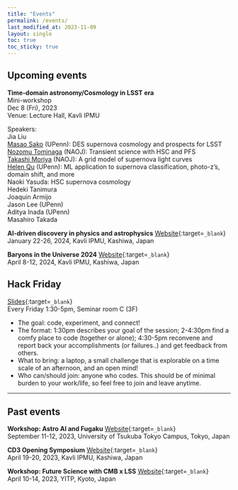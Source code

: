 ```yaml
---
title: "Events"
permalink: /events/
last_modified_at: 2023-11-09
layout: single
toc: true
toc_sticky: true
---
```


## Upcoming events

**Time-domain astronomy/Cosmology in LSST era** \
Mini-workshop \
Dec 8 (Fri), 2023 \
Venue: Lecture Hall, Kavli IPMU

Speakers: \
Jia Liu \
[Masao Sako](https://www.sas.upenn.edu/~masao/Web/Home.html) (UPenn): DES supernova cosmology and prospects for LSST \
[Nozomu Tominaga](https://nozomu-tominaga.jp/) (NAOJ): Transient science with HSC and PFS \
[Takashi Moriya](https://sci.nao.ac.jp/MEMBER/takashi.moriya/) (NAOJ): A grid model of supernova light curves \
[Helen Qu](https://helenqu.com/) (UPenn): ML application to supernova classification, photo-z’s, domain shift, and more \
Naoki Yasuda: HSC supernova cosmology \
Hedeki Tanimura \
Joaquin Armijo \
Jason Lee (UPenn) \
Aditya Inada (UPenn) \
Masahiro Takada

**AI-driven discovery in physics and astrophysics** 
[Website](/ai4phys/){:target=`_blank`}\
January 22-26, 2024, Kavli IPMU, Kashiwa, Japan

**Baryons in the Universe 2024**
[Website](https://indico.ipmu.jp/event/429/){:target=`_blank`}\
April 8-12, 2024, Kavli IPMU, Kashiwa, Japan


## Hack Friday 
[Slides](https://docs.google.com/presentation/d/1YlANbb1qp_nbp37aalpP6JGxunt3yQOsnf2GoU-9KMw/){:target=`_blank`}\
Every Friday 1:30-5pm, Seminar room C (3F)
* The goal: code, experiment, and connect!
* The format: 1:30pm describes your goal of the session; 2-4:30pm find a comfy place to code (together or alone); 4:30-5pm reconvene and report back your accomplishments (or failures..) and get feedback from others.
* What to bring: a laptop, a small challenge that is explorable on a time scale of an afternoon, and an open mind!
* Who can/should join: anyone who codes. This should be of minimal burden to your work/life, so feel free to join and leave anytime. 

---

## Past events
**Workshop: Astro AI and Fugaku**
[Website](/fugakuAI/){:target=`_blank`}\
September 11-12, 2023, University of Tsukuba Tokyo Campus, Tokyo, Japan

**CD3 Opening Symposium** 
[Website](/opening/){:target=`_blank`}\
April 19-20, 2023, Kavli IPMU, Kashiwa, Japan

**Workshop: Future Science with CMB x LSS** 
[Website](https://www2.yukawa.kyoto-u.ac.jp/~cmb-lss/index.php){:target=`_blank`}\
April 10-14, 2023, YITP, Kyoto, Japan
